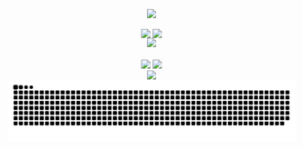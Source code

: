 <!-- https://github.com/DenverCoder1/readme-typing-svg -->
<p align="center">
<img src="https://readme-typing-svg.demolab.com?font=Orbitron&size=25&pause=1000&center=true&vCenter=true&random=false&width=600&lines=Welcome+to+my+GitHub+profile+page!;I+am+super+obsessed+with+programming!" />
</p>

<p align="center">
  <!-- https://github.com/anuraghazra/github-readme-stats -->
  <img align="center" width="400" src="https://github-readme-stats.vercel.app/api?username=ME-Msc&theme=transparent&show_icons=true&hide_border=true&show=reviews&hide_title=true&hide=contribs" />

  <!-- https://github.com/DenverCoder1/github-readme-streak-stats -->
  <img align="center" width="400" src="https://streak-stats.demolab.com?user=ME-Msc&theme=transparent&date_format=%5BY.%5Dn.j&hide_border=true" />
  <br/>

  <!-- https://github.com/Ashutosh00710/github-readme-activity-graph -->
  <img width="800" src="https://github-readme-activity-graph.vercel.app/graph?username=ME-Msc&theme=github-compact&hide_border=true&area=true&custom_title=Contribution%20Graph&from=2019-01-01&to=2025-01-01" />
  <br/>
<br/>
  
  <!-- https://github.com/anuraghazra/github-readme-stats -->
  <img align="center" src="https://github-readme-stats.vercel.app/api/wakatime?username=ME-Msc&theme=transparent&hide_border=true&layout=compact&langs_count=22" />
  
  <!-- https://github.com/anuraghazra/github-readme-stats -->
  <img align="center" src="https://github-readme-stats.vercel.app/api/top-langs/?username=ME-Msc&theme=transparent&hide_border=true&layout=donut-vertical&langs_count=6" />
  <br/>
  
  <!-- https://github.com/LelouchFR/skill-icons -->
  <img align="center" src="https://go-skill-icons.vercel.app/api/icons?i=py,c,cpp,java,go&theme=auto">

  <picture>
    <source media="(prefers-color-scheme: dark)" srcset="https://raw.githubusercontent.com/ME-Msc/ME-Msc/output/github-contribution-grid-snake-dark.svg">
    <source media="(prefers-color-scheme: light)" srcset="https://raw.githubusercontent.com/ME-Msc/ME-Msc/output/github-contribution-grid-snake.svg">
    <img alt="github contribution grid snake animation" src="https://raw.githubusercontent.com/ME-Msc/ME-Msc/output/github-contribution-grid-snake.svg">
  </picture>

</p>


<!--
## Hi there 👋

**ME-Msc/ME-Msc** is a ✨ _special_ ✨ repository because its `README.md` (this file) appears on your GitHub profile.

Here are some ideas to get you started:

- 🔭 I’m currently working on ...
- 🌱 I’m currently learning Rust.
- 👯 I’m looking to collaborate on ...
- 🤔 I’m looking for help with ...
- 💬 Ask me about ...
- 📫 How to reach me: ...
- 😄 Pronouns: ...
- ⚡ Fun fact: ...
-->
